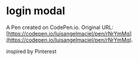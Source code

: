 # login modal

A Pen created on CodePen.io. Original URL: [https://codepen.io/luisangelmaciel/pen/rNrYmMq](https://codepen.io/luisangelmaciel/pen/rNrYmMq).

inspired by Pinterest